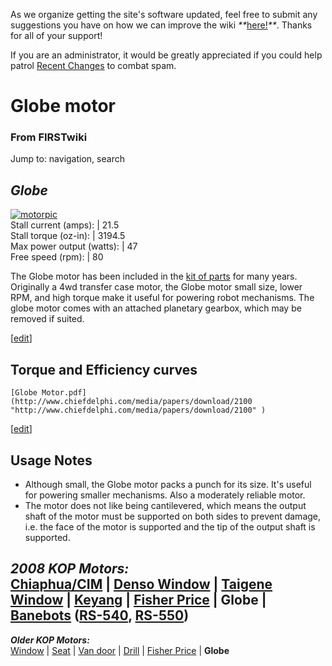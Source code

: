 As we organize getting the site's software updated, feel free to submit any
suggestions you have on how we can improve the wiki
_**_[here!](/index.php/User:Hallry/Suggestions "User:Hallry/Suggestions"
)_**_. Thanks for all of your support!

If you are an administrator, it would be greatly appreciated if you could help
patrol [Recent Changes](/index.php/Special:Recentchanges
"Special:Recentchanges" ) to combat spam.

# Globe motor

### From FIRSTwiki

Jump to: navigation, search

_Globe_  
---  
[![motorpic](/media/c/ca/Motorpic.jpg)](/index.php/Image:Motorpic.jpg
"motorpic" )  
Stall current (amps): | 21.5  
Stall torque (oz-in): | 3194.5  
Max power output (watts): | 47  
Free speed (rpm): | 80  
  
The Globe motor has been included in the [kit of
parts](/index.php/Kit_of_parts "Kit of parts" ) for many years. Originally a
4wd transfer case motor, the Globe motor small size, lower RPM, and high
torque make it useful for powering robot mechanisms. The globe motor comes
with an attached planetary gearbox, which may be removed if suited.

[[edit](/index.php?title=Globe_motor&action=edit&section=1 "Edit section:
Torque and Efficiency curves" )]

## Torque and Efficiency curves

    [Globe Motor.pdf](http://www.chiefdelphi.com/media/papers/download/2100 "http://www.chiefdelphi.com/media/papers/download/2100" )

[[edit](/index.php?title=Globe_motor&action=edit&section=2 "Edit section:
Usage Notes" )]

## Usage Notes

  * Although small, the Globe motor packs a punch for its size. It's useful for powering smaller mechanisms. Also a moderately reliable motor. 
  * The motor does not like being cantilevered, which means the output shaft of the motor must be supported on both sides to prevent damage, i.e. the face of the motor is supported and the tip of the output shaft is supported. 

  

_**2008 KOP Motors:**_  
[Chiaphua/CIM](/index.php/CIM_motor "CIM motor" ) | [Denso
Window](/index.php/Denso_window_motor "Denso window motor" ) | [Taigene
Window](/index.php?title=Taigene_window_motor&action=edit "Taigene window
motor" ) | [Keyang](/index.php?title=Keyang_motor&action=edit "Keyang motor" )
| [Fisher Price](/index.php/Fisher_Price_motor "Fisher Price motor" ) |
**Globe** | [Banebots](/index.php/Banebots_motor "Banebots motor" )
([RS-540](/index.php?title=RS-540_Banebots_motor&action=edit "RS-540 Banebots
motor" ), [RS-550](/index.php/RS-550_Banebots_motor "RS-550 Banebots motor" ))  
---  
_**Older KOP Motors:**_  
[Window](/index.php/Window_motor "Window motor" ) |
[Seat](/index.php?title=Seat_motor&action=edit "Seat motor" ) | [Van
door](/index.php/Van_door_motor "Van door motor" ) |
[Drill](/index.php/Drill_motor "Drill motor" ) | [Fisher
Price](/index.php/Fisher_Price_motor "Fisher Price motor" ) | **Globe**  
  
